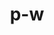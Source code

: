 ---
title: p-w
github: https://github.com/p-w
mode: dark
transition: 3s
archetype:
- Minimalistic
- Project Showcase
---
